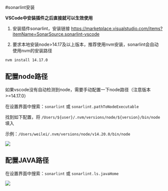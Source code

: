 #sonarlint安装

**VSCode中安装插件之后直接就可以生效使用**

1. 安装插件sonarlint，安装链接 https://marketplace.visualstudio.com/items?itemName=SonarSource.sonarlint-vscode

2. 要求本地安装node>14.17及以上版本，推荐使用nvm安装，sonarlint会自动使用nvm的安装路径

```
nvm install 14.17.0
```



## 配置node路径

如果vscode没有自动检测到node，需要手动配置一下node路径（注意版本>=14.17.0）

在设置界面中搜索：`sonarlint` 或 `sonarlint.pathToNodeExecutable`

找到如下配置，将 `/Users/${user}/.nvm/versions/node/${version}/bin/node` 填入

示例：`/Users/weilei/.nvm/versions/node/v14.20.0/bin/node`

![](/AllFiles/AI_IDE/VSCode/Sonar/images/101.png)



## 配置JAVA路径

在设置界面中搜索：`sonarlint` 或 `sonarlint.ls.javaHome`

![](/AllFiles/AI_IDE/VSCode/Sonar/images/102.png) 







